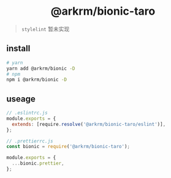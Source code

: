 <h1 align='center'>@arkrm/bionic-taro</h1>

> `stylelint` 暂未实现

## install

```bash
# yarn 
yarn add @arkrm/bionic -D
# npm 
npm i @arkrm/bionic -D
```

## useage

```js
// .eslintrc.js
module.exports = {
  extends: [require.resolve('@arkrm/bionic-taro/eslint')],
};

// .prettierrc.js
const bionic = require('@arkrm/bionic-taro');

module.exports = {
  ...bionic.prettier,
};
```
